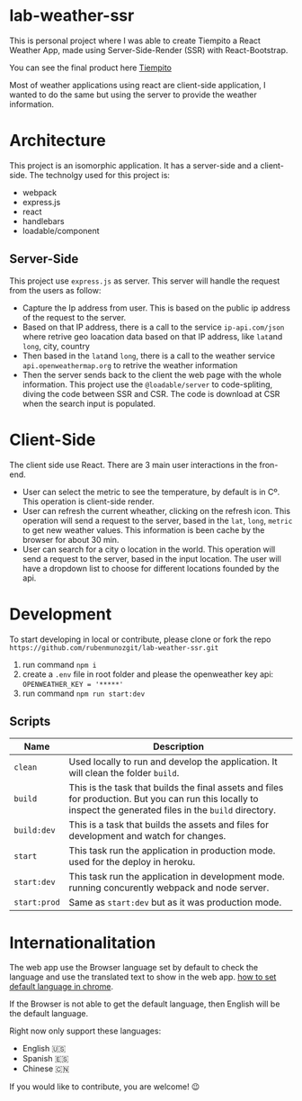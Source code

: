 # lab-weather-ssr
This is personal project where I was able to create Tiempito a React Weather App, made using Server-Side-Render (SSR) with React-Bootstrap.

You can see the final product here [Tiempito](http://tiempito.herokuapp.com)

Most of weather applications using react are client-side application, I wanted to do the same but using the server to provide the weather information.

# Architecture
This project is an isomorphic application.
It has a server-side and a client-side.
The technolgy used for this project is: 
  - webpack
  - express.js
  - react
  - handlebars
  - loadable/component

## Server-Side
This project use `express.js` as server. 
This server will handle the request from the users as follow:
- Capture the Ip address from user. This is based on the public ip address of the request to the server.
- Based on that IP address, there is a call to the service `ip-api.com/json` where retrive geo loacation data based on that IP address, like `lat`and `long`, city, country
- Then based in the `lat`and `long`, there is a call to the weather service `api.openweathermap.org` to retrive the weather information
- Then the server sends back to the client the web page with the whole information.
This project use the `@loadable/server` to code-spliting, diving the code between SSR and CSR. The code is download at CSR when the search input is populated.

# Client-Side
The client side use React.
There are 3 main user interactions in the fron-end.
- User can select the metric to see the temperature, by default is in Cº. This operation is client-side render.
- User can refresh the current wheather, clicking on the refresh icon. This operation will send a request to the server, based in the `lat`, `long`, `metric` to get new weather values. This information is been cache by the browser for about 30 min.
- User can search for a city o location in the world. This operation will send a request to the server, based in the input location. The user will have a dropdown list to choose for different locations founded by the api.

# Development
To start developing in local or contribute, please clone or fork the repo `https://github.com/rubenmunozgit/lab-weather-ssr.git`
1. run command `npm i`
2. create a `.env` file in root folder and please the openweather key api: `OPENWEATHER_KEY = '*****'`
3. run command `npm run start:dev` 

## Scripts
Name              | Description
----------------- | --------------------------------------------
`clean`           | Used locally to run and develop the application. It will clean the folder `build`.
`build`           | This is the task that builds the final assets and files for production. But you can run this locally to inspect the generated files in the `build` directory.
`build:dev`       | This is a task that builds the assets and files for development and watch for changes.
`start`           | This task run the application in production mode. used for the deploy in heroku.
`start:dev`       | This task run the application in development mode. running concurently webpack and node server.
`start:prod`      | Same as `start:dev` but as it was production mode.

# Internationalitation
The web app use the Browser language set by default to check the language and use the translated text to show in the web app.
[how to set default language in chrome](https://support.google.com/chrome/answer/173424?co=GENIE.Platform%3DDesktop&hl=en). 

If the Browser is not able to get the default language, then English will be the default language.

Right now only support these languages:
- English :us:
- Spanish :es:
- Chinese 🇨🇳

If you would like to contribute, you are welcome! :wink:


